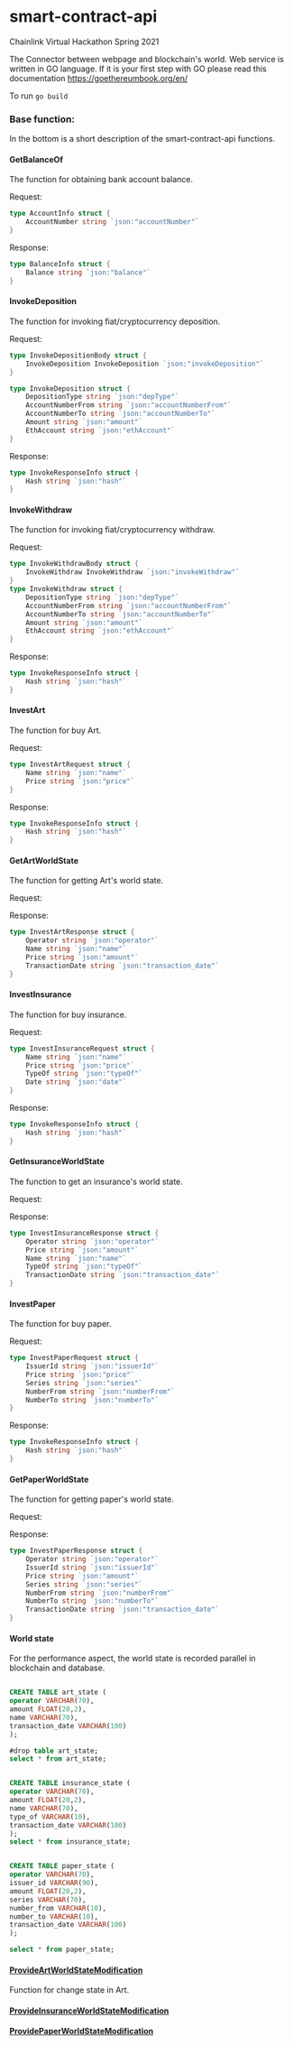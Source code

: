 # smart-contract-api

Chainlink Virtual Hackathon Spring 2021

The Connector between webpage and blockchain's world.
Web service is written in GO language. 
If it is your first step with GO please read this documentation https://goethereumbook.org/en/



To run `go build`


### Base function:
In the bottom is a short description of the smart-contract-api functions.
#### GetBalanceOf
The function for obtaining bank account balance.

Request:
```go
type AccountInfo struct {
	AccountNumber string `json:"accountNumber"`
}
```
Response:
```go
type BalanceInfo struct {
	Balance string `json:"balance"`
}
```

#### InvokeDeposition
The function for invoking fiat/cryptocurrency deposition.

Request:
```go
type InvokeDepositionBody struct {
	InvokeDeposition InvokeDeposition `json:"invokeDeposition"`
}

type InvokeDeposition struct {
	DepositionType string `json:"depType"`
	AccountNumberFrom string `json:"accountNumberFrom"`
	AccountNumberTo string `json:"accountNumberTo"`
	Amount string `json:"amount"`
	EthAccount string `json:"ethAccount"`
}
```
Response:
```go
type InvokeResponseInfo struct {
	Hash string `json:"hash"`
}
```
#### InvokeWithdraw
The function for invoking fiat/cryptocurrency withdraw.

Request:
```go
type InvokeWithdrawBody struct {
	InvokeWithdraw InvokeWithdraw `json:"invokeWithdraw"`
}
type InvokeWithdraw struct {
	DepositionType string `json:"depType"`
	AccountNumberFrom string `json:"accountNumberFrom"`
	AccountNumberTo string `json:"accountNumberTo"`
	Amount string `json:"amount"`
	EthAccount string `json:"ethAccount"`
}
```
Response:
```go
type InvokeResponseInfo struct {
	Hash string `json:"hash"`
}
```

#### InvestArt
The function for buy Art.

Request:
```go
type InvestArtRequest struct {
	Name string `json:"name"`
	Price string `json:"price"`
}
```
Response:
```go
type InvokeResponseInfo struct {
	Hash string `json:"hash"`
}
```

#### GetArtWorldState
The function for getting Art's world state.

Request:

Response:
```go
type InvestArtResponse struct {
	Operator string `json:"operator"`
	Name string `json:"name"`
	Price string `json:"amount"`
	TransactionDate string `json:"transaction_date"`
}
```


#### InvestInsurance
The function for buy insurance.

Request:
```go
type InvestInsuranceRequest struct {
	Name string `json:"name"`
	Price string `json:"price"`
	TypeOf string `json:"typeOf"`
	Date string `json:"date"`
}
```

Response:
```go
type InvokeResponseInfo struct {
	Hash string `json:"hash"`
}
```

#### GetInsuranceWorldState
The function to get an insurance's world state.

Request:

Response:
```go
type InvestInsuranceResponse struct {
	Operator string `json:"operator"`
	Price string `json:"amount"`
	Name string `json:"name"`
	TypeOf string `json:"typeOf"`
	TransactionDate string `json:"transaction_date"`
}
```

#### InvestPaper
The function for buy paper.

Request:
```go
type InvestPaperRequest struct {
	IssuerId string `json:"issuerId"`
	Price string `json:"price"`
	Series string `json:"series"`
	NumberFrom string `json:"numberFrom"`
	NumberTo string `json:"numberTo"`
}
```

Response:
```go
type InvokeResponseInfo struct {
	Hash string `json:"hash"`
}
```

#### GetPaperWorldState
The function for getting paper's world state.

Request:

Response:
```go
type InvestPaperResponse struct {
	Operator string `json:"operator"`
	IssuerId string `json:"issuerId"`
	Price string `json:"amount"`
	Series string `json:"series"`
	NumberFrom string `json:"numberFrom"`
	NumberTo string `json:"numberTo"`
	TransactionDate string `json:"transaction_date"`
}
```
#### World state
For the performance aspect, the world state is recorded parallel in blockchain and database.

```sql

CREATE TABLE art_state (
operator VARCHAR(70), 
amount FLOAT(20,2), 
name VARCHAR(70),
transaction_date VARCHAR(100)
);

#drop table art_state;
select * from art_state;


CREATE TABLE insurance_state (
operator VARCHAR(70), 
amount FLOAT(20,2), 
name VARCHAR(70),
type_of VARCHAR(10),
transaction_date VARCHAR(100)
);
select * from insurance_state;


CREATE TABLE paper_state (
operator VARCHAR(70), 
issuer_id VARCHAR(90),
amount FLOAT(20,2), 
series VARCHAR(70),
number_from VARCHAR(10),
number_to VARCHAR(10),
transaction_date VARCHAR(100)
);

select * from paper_state;
```
#### [ProvideArtWorldStateModification](https://github.com/aquaprotocol/smart-contract-api/blob/856a7c0811284e99ada2c39cdfe748aca505492b/server/invest/art/provide_art_worldstate.go#L9)
Function for change state in Art.

#### [ProvideInsuranceWorldStateModification](https://github.com/aquaprotocol/smart-contract-api/blob/856a7c0811284e99ada2c39cdfe748aca505492b/server/invest/insurance/provide_insurance_worldstate.go#L9)

#### [ProvidePaperWorldStateModification](https://github.com/aquaprotocol/smart-contract-api/blob/856a7c0811284e99ada2c39cdfe748aca505492b/server/invest/paper/provide_paper_worldstate.go#L9)

